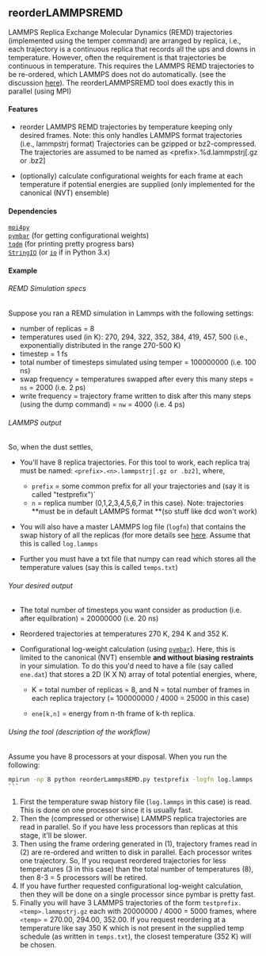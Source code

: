 ## reorderLAMMPSREMD 

LAMMPS Replica Exchange Molecular Dynamics (REMD) trajectories (implemented using the temper command) are arranged by replica, i.e., each trajectory is a continuous replica that records all the ups and downs in temperature. However, often the requirement is  that trajectories be continuous in temperature. This requires the LAMMPS REMD trajectories to be re-ordered, which LAMMPS does not do automatically. (see the discussion [here](https://lammps.sandia.gov/threads/msg60440.html)). The reorderLAMMPSREMD tool does exactly this in parallel (using MPI)

#### Features

- reorder LAMMPS REMD trajectories by temperature keeping only desired frames.
  Note: this only handles LAMMPS format trajectories (i.e., lammpstrj format)
  Trajectories can be gzipped or bz2-compressed. The trajectories are assumed to
  be named as \<prefix>\.%d.lammpstrj[.gz or .bz2]

- (optionally) calculate configurational weights for each frame at each
  temperature if potential energies are supplied (only implemented for the canonical (NVT) ensemble)

#### Dependencies

[`mpi4py`](https://mpi4py.readthedocs.io/en/stable/)  
[`pymbar`](https://pymbar.readthedocs.io/en/master/) (for getting configurational weights)  
[`tqdm`](https://github.com/tqdm/tqdm) (for printing pretty progress bars)  
[`StringIO`](https://docs.python.org/2/library/stringio.html) (or [`io`](https://docs.python.org/3/library/io.html) if in Python 3.x)

#### Example

###### REMD Simulation specs 
Suppose you ran a REMD simulation in Lammps with the following settings:

- number of replicas = 8
- temperatures used (in K): 270, 294, 322, 352, 384, 419, 457, 500 (i.e., exponentially distributed in the range 270-500 K)
- timestep = 1 fs
- total number of timesteps simulated using temper = 100000000 (i.e. 100 ns)
- swap frequency = temperatures swapped after every this many steps = `ns` = 2000 (i.e. 2 ps)
- write frequency = trajectory frame written to disk after this many steps (using the dump command) = `nw` = 4000 (i.e. 4 ps)

###### LAMMPS output
So, when the dust settles,

- You'll have 8 replica trajectories. For this tool to work, each replica traj must be named: `<prefix>.<n>.lammpstrj[.gz or .bz2]`, where,
  - `prefix` = some common prefix for all your trajectories and (say it is called "testprefix")` 
  - `n` = replica number (0,1,2,3,4,5,6,7 in this case). Note: trajectories **must be in default LAMMPS format **(so stuff like dcd won't work)

- You will also have a master LAMMPS log file (`logfn`) that contains the swap history of all the replicas
  (for more details see [here](https://lammps.sandia.gov/doc/temper.html). Assume that this is called `log.lammps`

- Further you must have a txt file that numpy can read which stores all the temperature values (say this is called `temps.txt`)

######  Your desired output
- The total number of timesteps you want consider as production (i.e. after equilbration)  = 20000000 (i.e. 20 ns)

- Reordered trajectories at temperatures 270 K, 294 K and 352 K.

- Configurational log-weight calculation (using [`pymbar`](https://github.com/choderalab/pymbar)). Here, this is limited to the canonical (NVT) ensemble **and without biasing restraints** in your simulation. To do this you'd need to have a file (say called `ene.dat`) that stores a 2D  (K X N) array of total potential energies, where,

  - K = total number of replicas = 8, and N = total number of frames in each replica trajectory (= 100000000 / 4000 = 25000 in this case) 

  - `ene[k,n]` = energy from n-th frame of k-th replica.

###### Using the tool (description of the workflow)
Assume you have 8 processors at your disposal. When you run the following:

```bash
mpirun -np 8 python reorderLammpsREMD.py testprefix -logfn log.lammps -tfn temps.txt -ns 2000 -nw 4000 -np 20000000 -ot 280 290 350 -logw -e ene.dat -od ./output
​```
```

1. First the temperature swap history file (`log.lammps` in this case) is read. This is done on one processor since it is usually fast.
2. Then the (compressed or otherwise) LAMMPS replica trajectories are read in parallel. So if you have less processors than replicas at this stage, it'll be slower.
3. Then using the frame ordering generated in (1), trajectory frames read in (2) are re-ordered and written to disk in parallel. Each processor writes one trajectory. So, If you request reordered trajectories for less temperatures (3 in this case) than the total number of temperatures (8), then 8-3 = 5 processors will be retired.
4. If you have further requested configurational log-weight calculation, then they will be done on a single processor since pymbar is pretty fast.
5. Finally you will have 3 LAMMPS trajectories of the form ``testprefix.<temp>.lammpstrj.gz`` each with 20000000 / 4000 = 5000 frames,  where `<temp>` = 270.00, 294.00, 352.00. If you request reordering at a temperature like say 350 K which is not present in the supplied temp schedule (as written in `temps.txt`), the closest temperature (352 K) will be chosen.
